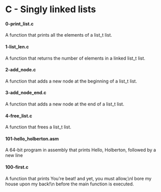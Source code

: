 # C - Singly linked lists
#### 0-print_list.c
A function that prints all the elements of a list_t list.

#### 1-list_len.c
A function that returns the number of elements in a linked list_t list.

#### 2-add_node.c
A function that adds a new node at the beginning of a list_t list.

#### 3-add_node_end.c
A function that adds a new node at the end of a list_t list.

#### 4-free_list.c
 A function that frees a list_t list.

#### 101-hello_holberton.asm
A 64-bit program in assembly that prints Hello, Holberton, followed by a new line

#### 100-first.c
A function that prints You're beat! and yet, you must allow,\nI bore my house upon my back!\n before the main function is executed.
